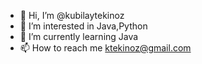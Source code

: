 - 👋 Hi, I’m @kubilaytekinoz
- 👀 I’m interested in Java,Python
- 🌱 I’m currently learning Java 
- 📫 How to reach me ktekinoz@gmail.com

<!---
kubilaytekinoz/kubilaytekinoz is a ✨ special ✨ repository because its `README.md` (this file) appears on your GitHub profile.
You can click the Preview link to take a look at your changes.
--->
